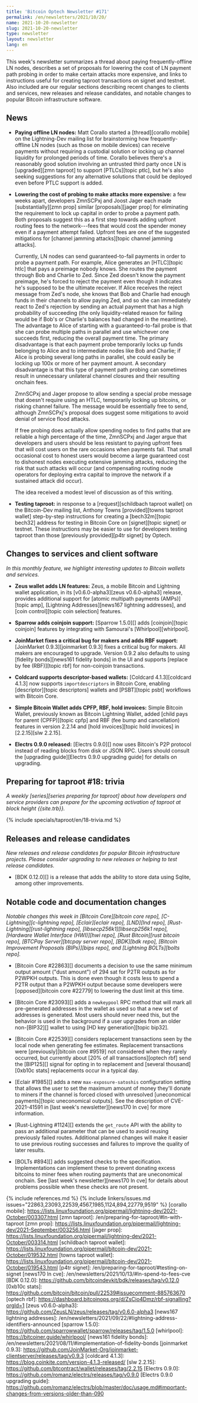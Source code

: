 ```yaml
---
title: 'Bitcoin Optech Newsletter #171'
permalink: /en/newsletters/2021/10/20/
name: 2021-10-20-newsletter
slug: 2021-10-20-newsletter
type: newsletter
layout: newsletter
lang: en
---
```

This week's newsletter summarizes a thread about paying
frequently-offline LN nodes, describes a set of proposals for lowering
the cost of LN payment path probing in order to make certain attacks
more expensive, and links to instructions useful for creating taproot
transactions on signet and testnet.  Also included are our regular
sections describing recent changes to clients and services, new releases
and release candidates, and notable changes to popular Bitcoin
infrastructure software.

## News

- **Paying offline LN nodes:** Matt Corallo started a [thread][corallo
  mobile] on the Lightning-Dev mailing list for brainstorming how
  frequently-offline LN nodes (such as those on mobile devices) can
  receive payments without requiring a custodial solution or locking up
  channel liquidity for prolonged periods of time.  Corallo believes
  there's a reasonably good solution involving an untrusted third
  party once LN is [upgraded][zmn taproot] to support [PTLCs][topic
  ptlc], but he's also seeking suggestions for any alternative solutions
  that could be deployed even before PTLC support is added.

- **Lowering the cost of probing to make attacks more expensive:** a few weeks apart, developers
  ZmnSCPxj and Joost Jager each made [substantially][zmn prop] similar
  [proposals][jager prop] for eliminating the requirement to lock up
  capital in order to probe a payment path.  Both proposals suggest this
  as a first step towards adding upfront routing fees to the
  network---fees that would cost the spender money even if a payment
  attempt failed.  Upfront fees are one of the suggested mitigations for
  [channel jamming attacks][topic channel jamming attacks].

  Currently, LN nodes can send guaranteed-to-fail payments in order to
  probe a payment path.  For example, Alice generates an [HTLC][topic
  htlc] that pays a preimage nobody knows.  She routes the payment
  through Bob and Charlie to Zed.  Since Zed doesn't know the payment
  preimage, he's forced to reject the payment even though it indicates
  he's supposed to be the ultimate receiver.  If Alice receives the
  reject message from Zed's node, she knows that Bob and Charlie had
  enough funds in their channels to allow paying Zed, and so she can
  immediately react to Zed's rejection by sending an actual payment
  that has a high probability of succeeding (the only liquidity-related reason for failing would be if Bob's
  or Charlie's balances had changed in the meantime).  The advantage
  to Alice of starting with a guaranteed-to-fail probe is that she can
  probe multiple paths in parallel and use whichever one succeeds
  first, reducing the overall payment time.  The primary disadvantage
  is that each payment probe temporarily locks up funds belonging to
  Alice and to intermediate nodes like Bob and Charlie; if Alice is
  probing several long paths in parallel, she could easily be locking
  up 100x or more of her payment amount.  A secondary disadvantage is
  that this type of payment path probing can sometimes result in
  unnecessary unilateral channel closures and their resulting onchain
  fees.

  ZmnSCPxj and Jager propose to allow sending a special probe message
  that doesn't require using an HTLC, temporarily locking up bitcoins,
  or risking channel failure.  The message would be essentially free
  to send, although ZmnSCPxj's proposal does suggest some mitigations
  to avoid denial of service flood attacks.

  If free probing does actually allow spending nodes to find paths
  that are reliable a high percentage of the time, ZmnSCPxj and Jager
  argue that developers and users should be less resistant to paying
  upfront fees that will cost users on the rare occasions when
  payments fail.  That small occasional cost to honest users
  would become a large guaranteed cost to dishonest nodes executing
  extensive jamming attacks, reducing the risk that such attacks
  will occur (and compensating routing node operators for deploying
  extra capital to improve the network if a sustained attack did occur).

  The idea received a modest level of discussion as of this writing.

- **Testing taproot:** in response to a [request][schildbach taproot
  wallet] on the Bitcoin-Dev mailing list, Anthony Towns
  [provided][towns taproot wallet] step-by-step instructions for
  creating a [bech32m][topic bech32] address for testing in Bitcoin Core on
  [signet][topic signet] or testnet.  These instructions may be easier
  to use for developers testing taproot than those [previously
  provided][p4tr signet] by Optech.

## Changes to services and client software

*In this monthly feature, we highlight interesting updates to Bitcoin
wallets and services.*

- **Zeus wallet adds LN features:**
  Zeus, a mobile Bitcoin and Lightning wallet application, in its
  [v0.6.0-alpha3][zeus v0.6.0-alpha3] release, provides additional support for [atomic
  multipath payments (AMPs)][topic amp], [Lightning Addresses][news167 lightning
  addresses], and [coin control][topic coin selection] features.

- **Sparrow adds coinjoin support:**
  [Sparrow 1.5.0][] adds [coinjoin][topic coinjoin] features by integrating with
  Samourai's [Whirlpool][whirlpool].

- **JoinMarket fixes a critical bug for makers and adds RBF support:**
  [JoinMarket 0.9.3][joinmarket 0.9.3] fixes a critical bug for makers. All makers
  are encouraged to upgrade. Version 0.9.2 also defaults to using [fidelity bonds][news161 fidelity bonds] in
  the UI and supports [replace by fee (RBF)][topic rbf] for non-coinjoin transactions.

- **Coldcard supports descriptor-based wallets:**
  [Coldcard 4.1.3][coldcard 4.1.3] now supports `importdescriptors` in Bitcoin
  Core, enabling [descriptor][topic descriptors] wallets and [PSBT][topic psbt]
  workflows with Bitcoin Core.

- **Simple Bitcoin Wallet adds CPFP, RBF, hold invoices:**
  Simple Bitcoin Wallet, previously known as Bitcoin Lightning Wallet, added
  [child pays for parent (CPFP)][topic cpfp] and RBF (fee bump and
  cancellation) features in version 2.2.14 and [hold invoices][topic hold invoices] in
  [2.2.15][slw 2.2.15].

- **Electrs 0.9.0 released:**
  [Electrs 0.9.0][] now uses Bitcoin's P2P protocol instead of reading blocks
  from disk or JSON RPC. Users should consult the [upgrading guide][Electrs
  0.9.0 upgrading guide] for details on upgrading.

## Preparing for taproot #18: trivia

*A weekly [series][series preparing for taproot] about how developers
and service providers can prepare for the upcoming activation of taproot
at block height {{site.trb}}.*

{% include specials/taproot/en/18-trivia.md %}

## Releases and release candidates

*New releases and release candidates for popular Bitcoin infrastructure
projects.  Please consider upgrading to new releases or helping to test
release candidates.*

- [BDK 0.12.0][] is a release that adds the ability to store data using
  Sqlite, among other improvements.

## Notable code and documentation changes

*Notable changes this week in [Bitcoin Core][bitcoin core repo],
[C-Lightning][c-lightning repo], [Eclair][eclair repo], [LND][lnd repo],
[Rust-Lightning][rust-lightning repo], [libsecp256k1][libsecp256k1
repo], [Hardware Wallet Interface (HWI)][hwi repo],
[Rust Bitcoin][rust bitcoin repo], [BTCPay Server][btcpay server repo],
[BDK][bdk repo], [Bitcoin Improvement Proposals (BIPs)][bips repo], and
[Lightning BOLTs][bolts repo].*

<!-- we wouldn't normally cover a small code comment like this, but it
seems worth publicizing the decision to use this value -->
- [Bitcoin Core #22863][] documents a decision to use the same minimum
  output amount ("dust amount") of 294 sat for P2TR outputs as for
  P2WPKH outputs.  This is done even though it costs less to spend a
  P2TR output than a P2WPKH output because some developers were
  [opposed][bitcoin core #22779] to lowering the dust limit at this
  time.

- [Bitcoin Core #23093][] adds a `newkeypool` RPC method that will mark all
  pre-generated addresses in the wallet as used so that a new set of addresses
  is generated.  Most users should never need this, but the behavior is
  used in the background if a user upgrades from an older non-[BIP32][]
  wallet to using [HD key generation][topic bip32].

- [Bitcoin Core #22539][] considers replacement transactions seen by the
  local node when generating fee estimates.  Replacement transactions
  were [previously][bitcoin core #9519] not considered when they rarely
  occurred, but currently about [20% of all transactions][optech rbf] send the
  [BIP125][] signal for opting in to replacement and [several
  thousand][0xb10c stats] replacements occur in a typical day.

- [Eclair #1985][] adds a new `max-exposure-satoshis` configuration setting <!-- full name is
  long:
  eclair.on-chain-fees.feerate-tolerance.dust-tolerance.max-exposure-satoshis
  --> that allows the user to set the maximum amount of money they'll
  donate to miners if the channel is forced closed with unresolved
  [uneconomical payments][topic uneconomical outputs].  See the
  description of CVE-2021-41591 in [last week's newsletter][news170 ln
  cve] for more information.

- [Rust-Lightning #1124][] extends the `get_route` API with the ability
  to pass an additional parameter that can be used to avoid reusing
  previously failed routes.  Additional planned changes will make it
  easier to use previous routing successes and failures to improve the
  quality of later results.

- [BOLTs #894][] adds suggested checks to the specification.   Implementations
  can implement these to prevent donating excess bitcoins to miner fees
  when routing payments that are uneconomical onchain.  See [last week's
  newsletter][news170 ln cve] for details about problems possible when
  these checks are not present.

{% include references.md %}
{% include linkers/issues.md issues="22863,23093,22539,4567,1985,1124,894,22779,9519" %}
[corallo mobile]: https://lists.linuxfoundation.org/pipermail/lightning-dev/2021-October/003307.html
[zmn taproot]: /en/preparing-for-taproot/#ln-with-taproot
[zmn prop]: https://lists.linuxfoundation.org/pipermail/lightning-dev/2021-September/003256.html
[jager prop]: https://lists.linuxfoundation.org/pipermail/lightning-dev/2021-October/003314.html
[schildbach taproot wallet]: https://lists.linuxfoundation.org/pipermail/bitcoin-dev/2021-October/019532.html
[towns taproot wallet]: https://lists.linuxfoundation.org/pipermail/bitcoin-dev/2021-October/019543.html
[p4tr signet]: /en/preparing-for-taproot/#testing-on-signet
[news170 ln cve]: /en/newsletters/2021/10/13/#ln-spend-to-fees-cve
[BDK 0.12.0]: https://github.com/bitcoindevkit/bdk/releases/tag/v0.12.0
[0xb10c stats]: https://github.com/bitcoin/bitcoin/pull/22539#issuecomment-885763670
[optech rbf]: https://dashboard.bitcoinops.org/d/ZsCio4Dmz/rbf-signalling?orgId=1
[zeus v0.6.0-alpha3]: https://github.com/ZeusLN/zeus/releases/tag/v0.6.0-alpha3
[news167 lightning addresses]: /en/newsletters/2021/09/22/#lightning-address-identifiers-announced
[sparrow 1.5.0]: https://github.com/sparrowwallet/sparrow/releases/tag/1.5.0
[whirlpool]: https://bitcoiner.guide/whirlpool/
[news161 fidelity bonds]: /en/newsletters/2021/08/11/#implementation-of-fidelity-bonds
[joinmarket 0.9.3]: https://github.com/JoinMarket-Org/joinmarket-clientserver/releases/tag/v0.9.3
[coldcard 4.1.3]: https://blog.coinkite.com/version-4.1.3-released/
[slw 2.2.15]: https://github.com/btcontract/wallet/releases/tag/2.2.15
[Electrs 0.9.0]: https://github.com/romanz/electrs/releases/tag/v0.9.0
[Electrs 0.9.0 upgrading guide]: https://github.com/romanz/electrs/blob/master/doc/usage.md#important-changes-from-versions-older-than-090
